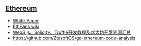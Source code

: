## [Ethereum](https://www.ethereum.org/)
- [White Paper](https://github.com/ethereum/wiki/wiki/White-Paper)
- [EthFans wiki](https://github.com/EthFans/wiki/wiki)
- [Web3.js、Solidity、Truffle开发教程及以太坊开发资源汇总](https://github.com/dily3825002/awesome-ethereum-cn)
- https://github.com/ZtesoftCS/go-ethereum-code-analysis